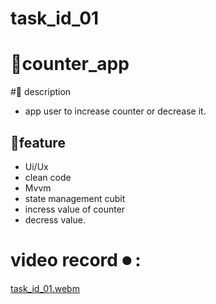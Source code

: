 # task_id_01
# 🧮counter_app
#💁 description 
 * app user to increase counter or decrease it.
## 🎨feature
+ Ui/Ux
+ clean code 
+ Mvvm
+ state management  cubit
+ incress value of counter
+ decress value.

# video record ⏺ :
[task_id_01.webm](https://github.com/user-attachments/assets/a59f5ad7-0574-4256-8251-0289bf57a069)


